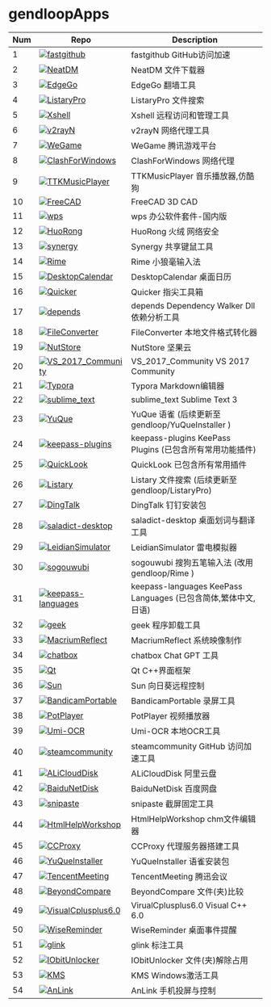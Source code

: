 # gendloopApps

| **Num** | **Repo** | **Description** |
| ---- | ---- | ---- |
| 1 | [![fastgithub](https://img.shields.io/github/v/release/gendloop/fastgithub?display_name=release&style=plastic&logo=github&label=fastgithub&labelColor=%23bf2b1f&color=blue)](https://github.com/gendloop/fastgithub)| fastgithub GitHub访问加速 |
| 2 | [![NeatDM](https://img.shields.io/github/v/release/gendloop/NeatDM?display_name=release&style=plastic&logo=github&label=NeatDM&labelColor=%23bf2b1f&color=blue)](https://github.com/gendloop/NeatDM)| NeatDM 文件下载器 |
| 3 | [![EdgeGo](https://img.shields.io/github/v/release/gendloop/EdgeGo?display_name=release&style=plastic&logo=github&label=EdgeGo&labelColor=%23bf2b1f&color=blue)](https://github.com/gendloop/EdgeGo)| EdgeGo 翻墙工具 |
| 4 | [![ListaryPro](https://img.shields.io/github/v/release/gendloop/ListaryPro?display_name=release&style=plastic&logo=github&label=ListaryPro&labelColor=%23bf2b1f&color=blue)](https://github.com/gendloop/ListaryPro)| ListaryPro 文件搜索 |
| 5 | [![Xshell](https://img.shields.io/github/v/release/gendloop/Xshell?display_name=release&style=plastic&logo=github&label=Xshell&labelColor=%23bf2b1f&color=blue)](https://github.com/gendloop/Xshell)| Xshell 远程访问和管理工具 |
| 6 | [![v2rayN](https://img.shields.io/github/v/release/gendloop/v2rayN?display_name=release&style=plastic&logo=github&label=v2rayN&labelColor=%23bf2b1f&color=blue)](https://github.com/gendloop/v2rayN)| v2rayN 网络代理工具 |
| 7 | [![WeGame](https://img.shields.io/github/v/release/gendloop/WeGame?display_name=release&style=plastic&logo=github&label=WeGame&labelColor=%23bf2b1f&color=blue)](https://github.com/gendloop/WeGame)| WeGame 腾讯游戏平台 |
| 8 | [![ClashForWindows](https://img.shields.io/github/v/release/gendloop/ClashForWindows?display_name=release&style=plastic&logo=github&label=ClashForWindows&labelColor=%23bf2b1f&color=blue)](https://github.com/gendloop/ClashForWindows)| ClashForWindows 网络代理 |
| 9 | [![TTKMusicPlayer](https://img.shields.io/github/v/release/gendloop/TTKMusicPlayer?display_name=release&style=plastic&logo=github&label=TTKMusicPlayer&labelColor=%23bf2b1f&color=blue)](https://github.com/gendloop/TTKMusicPlayer)| TTKMusicPlayer 音乐播放器,仿酷狗 |
| 10 | [![FreeCAD](https://img.shields.io/github/v/release/gendloop/FreeCAD?display_name=release&style=plastic&logo=github&label=FreeCAD&labelColor=%23bf2b1f&color=blue)](https://github.com/gendloop/FreeCAD)| FreeCAD 3D CAD |
| 11 | [![wps](https://img.shields.io/github/v/release/gendloop/wps?display_name=release&style=plastic&logo=github&label=wps&labelColor=%23bf2b1f&color=blue)](https://github.com/gendloop/wps)| wps 办公软件套件-国内版 |
| 12 | [![HuoRong](https://img.shields.io/github/v/release/gendloop/HuoRong?display_name=release&style=plastic&logo=github&label=HuoRong&labelColor=%23bf2b1f&color=blue)](https://github.com/gendloop/HuoRong)| HuoRong 火绒 网络安全 |
| 13 | [![synergy](https://img.shields.io/github/v/release/gendloop/synergy?display_name=release&style=plastic&logo=github&label=synergy&labelColor=%23bf2b1f&color=blue)](https://github.com/gendloop/synergy)| Synergy 共享键鼠工具 |
| 14 | [![Rime](https://img.shields.io/github/v/release/gendloop/Rime?display_name=release&style=plastic&logo=github&label=Rime&labelColor=%23bf2b1f&color=blue)](https://github.com/gendloop/Rime)| Rime 小狼毫输入法 |
| 15 | [![DesktopCalendar](https://img.shields.io/github/v/release/gendloop/DesktopCalendar?display_name=release&style=plastic&logo=github&label=DesktopCalendar&labelColor=%23bf2b1f&color=blue)](https://github.com/gendloop/DesktopCalendar)| DesktopCalendar 桌面日历 |
| 16 | [![Quicker](https://img.shields.io/github/v/release/gendloop/Quicker?display_name=release&style=plastic&logo=github&label=Quicker&labelColor=%23bf2b1f&color=blue)](https://github.com/gendloop/Quicker)| Quicker 指尖工具箱 |
| 17 | [![depends](https://img.shields.io/github/v/release/gendloop/depends?display_name=release&style=plastic&logo=github&label=depends&labelColor=%23bf2b1f&color=blue)](https://github.com/gendloop/depends)| depends Dependency Walker Dll依赖分析工具 |
| 18 | [![FileConverter](https://img.shields.io/github/v/release/gendloop/FileConverter?display_name=release&style=plastic&logo=github&label=FileConverter&labelColor=%23bf2b1f&color=blue)](https://github.com/gendloop/FileConverter)| FileConverter 本地文件格式转化器 |
| 19 | [![NutStore](https://img.shields.io/github/v/release/gendloop/NutStore?display_name=release&style=plastic&logo=github&label=NutStore&labelColor=%23bf2b1f&color=blue)](https://github.com/gendloop/NutStore)| NutStore 坚果云 |
| 20 | [![VS_2017_Community](https://img.shields.io/github/v/release/gendloop/VS_2017_Community?display_name=release&style=plastic&logo=github&label=VS_2017_Community&labelColor=%23bf2b1f&color=blue)](https://github.com/gendloop/VS_2017_Community)| VS_2017_Community VS 2017 Community |
| 21 | [![Typora](https://img.shields.io/github/v/release/gendloop/Typora?display_name=release&style=plastic&logo=github&label=Typora&labelColor=%23bf2b1f&color=blue)](https://github.com/gendloop/Typora)| Typora Markdown编辑器 |
| 22 | [![sublime_text](https://img.shields.io/github/v/release/gendloop/sublime_text?display_name=release&style=plastic&logo=github&label=sublime_text&labelColor=%23bf2b1f&color=blue)](https://github.com/gendloop/sublime_text)| sublime_text Sublime Text 3 |
| 23 | [![YuQue](https://img.shields.io/github/v/release/gendloop/YuQue?display_name=release&style=plastic&logo=github&label=YuQue&labelColor=%23bf2b1f&color=blue)](https://github.com/gendloop/YuQue)| YuQue 语雀 (后续更新至 gendloop/YuQueInstaller ) |
| 24 | [![keepass-plugins](https://img.shields.io/github/v/release/gendloop/keepass-plugins?display_name=release&style=plastic&logo=github&label=keepass-plugins&labelColor=%23bf2b1f&color=blue)](https://github.com/gendloop/keepass-plugins)| keepass-plugins KeePass Plugins (已包含所有常用功能插件) |
| 25 | [![QuickLook](https://img.shields.io/github/v/release/gendloop/QuickLook?display_name=release&style=plastic&logo=github&label=QuickLook&labelColor=%23bf2b1f&color=blue)](https://github.com/gendloop/QuickLook)| QuickLook 已包含所有常用插件 |
| 26 | [![Listary](https://img.shields.io/github/v/release/gendloop/Listary?display_name=release&style=plastic&logo=github&label=Listary&labelColor=%23bf2b1f&color=blue)](https://github.com/gendloop/Listary)| Listary 文件搜索 (后续更新至gendloop/ListaryPro) |
| 27 | [![DingTalk](https://img.shields.io/github/v/release/gendloop/DingTalk?display_name=release&style=plastic&logo=github&label=DingTalk&labelColor=%23bf2b1f&color=blue)](https://github.com/gendloop/DingTalk)| DingTalk 钉钉安装包 |
| 28 | [![saladict-desktop](https://img.shields.io/github/v/release/gendloop/saladict-desktop?display_name=release&style=plastic&logo=github&label=saladict-desktop&labelColor=%23bf2b1f&color=blue)](https://github.com/gendloop/saladict-desktop)| saladict-desktop 桌面划词与翻译工具 |
| 29 | [![LeidianSimulator](https://img.shields.io/github/v/release/gendloop/LeidianSimulator?display_name=release&style=plastic&logo=github&label=LeidianSimulator&labelColor=%23bf2b1f&color=blue)](https://github.com/gendloop/LeidianSimulator)| LeidianSimulator 雷电模拟器 |
| 30 | [![sogouwubi](https://img.shields.io/github/v/release/gendloop/sogouwubi?display_name=release&style=plastic&logo=github&label=sogouwubi&labelColor=%23bf2b1f&color=blue)](https://github.com/gendloop/sogouwubi)| sogouwubi 搜狗五笔输入法 (改用 gendloop/Rime ) |
| 31 | [![keepass-languages](https://img.shields.io/github/v/release/gendloop/keepass-languages?display_name=release&style=plastic&logo=github&label=keepass-languages&labelColor=%23bf2b1f&color=blue)](https://github.com/gendloop/keepass-languages)| keepass-languages KeePass Languages (已包含简体,繁体中文, 日语) |
| 32 | [![geek](https://img.shields.io/github/v/release/gendloop/geek?display_name=release&style=plastic&logo=github&label=geek&labelColor=%23bf2b1f&color=blue)](https://github.com/gendloop/geek)| geek 程序卸载工具 |
| 33 | [![MacriumReflect](https://img.shields.io/github/v/release/gendloop/MacriumReflect?display_name=release&style=plastic&logo=github&label=MacriumReflect&labelColor=%23bf2b1f&color=blue)](https://github.com/gendloop/MacriumReflect)| MacriumReflect 系统映像制作 |
| 34 | [![chatbox](https://img.shields.io/github/v/release/gendloop/chatbox?display_name=release&style=plastic&logo=github&label=chatbox&labelColor=%23bf2b1f&color=blue)](https://github.com/gendloop/chatbox)| chatbox Chat GPT 工具 |
| 35 | [![Qt](https://img.shields.io/github/v/release/gendloop/Qt?display_name=release&style=plastic&logo=github&label=Qt&labelColor=%23bf2b1f&color=blue)](https://github.com/gendloop/Qt)| Qt C++界面框架 |
| 36 | [![Sun](https://img.shields.io/github/v/release/gendloop/Sun?display_name=release&style=plastic&logo=github&label=Sun&labelColor=%23bf2b1f&color=blue)](https://github.com/gendloop/Sun)| Sun 向日葵远程控制 |
| 37 | [![BandicamPortable](https://img.shields.io/github/v/release/gendloop/BandicamPortable?display_name=release&style=plastic&logo=github&label=BandicamPortable&labelColor=%23bf2b1f&color=blue)](https://github.com/gendloop/BandicamPortable)| BandicamPortable 录屏工具 |
| 38 | [![PotPlayer](https://img.shields.io/github/v/release/gendloop/PotPlayer?display_name=release&style=plastic&logo=github&label=PotPlayer&labelColor=%23bf2b1f&color=blue)](https://github.com/gendloop/PotPlayer)| PotPlayer 视频播放器 |
| 39 | [![Umi-OCR](https://img.shields.io/github/v/release/gendloop/Umi-OCR?display_name=release&style=plastic&logo=github&label=Umi-OCR&labelColor=%23bf2b1f&color=blue)](https://github.com/gendloop/Umi-OCR)| Umi-OCR 本地OCR工具 |
| 40 | [![steamcommunity](https://img.shields.io/github/v/release/gendloop/steamcommunity?display_name=release&style=plastic&logo=github&label=steamcommunity&labelColor=%23bf2b1f&color=blue)](https://github.com/gendloop/steamcommunity)| steamcommunity GitHub 访问加速工具 |
| 41 | [![ALiCloudDisk](https://img.shields.io/github/v/release/gendloop/ALiCloudDisk?display_name=release&style=plastic&logo=github&label=ALiCloudDisk&labelColor=%23bf2b1f&color=blue)](https://github.com/gendloop/ALiCloudDisk)| ALiCloudDisk 阿里云盘 |
| 42 | [![BaiduNetDisk](https://img.shields.io/github/v/release/gendloop/BaiduNetDisk?display_name=release&style=plastic&logo=github&label=BaiduNetDisk&labelColor=%23bf2b1f&color=blue)](https://github.com/gendloop/BaiduNetDisk)| BaiduNetDisk 百度网盘 |
| 43 | [![snipaste](https://img.shields.io/github/v/release/gendloop/snipaste?display_name=release&style=plastic&logo=github&label=snipaste&labelColor=%23bf2b1f&color=blue)](https://github.com/gendloop/snipaste)| snipaste 截屏固定工具 |
| 44 | [![HtmlHelpWorkshop](https://img.shields.io/github/v/release/gendloop/HtmlHelpWorkshop?display_name=release&style=plastic&logo=github&label=HtmlHelpWorkshop&labelColor=%23bf2b1f&color=blue)](https://github.com/gendloop/HtmlHelpWorkshop)| HtmlHelpWorkshop chm文件编辑器 |
| 45 | [![CCProxy](https://img.shields.io/github/v/release/gendloop/CCProxy?display_name=release&style=plastic&logo=github&label=CCProxy&labelColor=%23bf2b1f&color=blue)](https://github.com/gendloop/CCProxy)| CCProxy 代理服务器搭建工具 |
| 46 | [![YuQueInstaller](https://img.shields.io/github/v/release/gendloop/YuQueInstaller?display_name=release&style=plastic&logo=github&label=YuQueInstaller&labelColor=%23bf2b1f&color=blue)](https://github.com/gendloop/YuQueInstaller)| YuQueInstaller 语雀安装包 |
| 47 | [![TencentMeeting](https://img.shields.io/github/v/release/gendloop/TencentMeeting?display_name=release&style=plastic&logo=github&label=TencentMeeting&labelColor=%23bf2b1f&color=blue)](https://github.com/gendloop/TencentMeeting)| TencentMeeting 腾迅会议 |
| 48 | [![BeyondCompare](https://img.shields.io/github/v/release/gendloop/BeyondCompare?display_name=release&style=plastic&logo=github&label=BeyondCompare&labelColor=%23bf2b1f&color=blue)](https://github.com/gendloop/BeyondCompare)| BeyondCompare 文件(夹)比较 |
| 49 | [![VisualCplusplus6.0](https://img.shields.io/github/v/release/gendloop/VisualCplusplus6.0?display_name=release&style=plastic&logo=github&label=VisualCplusplus6.0&labelColor=%23bf2b1f&color=blue)](https://github.com/gendloop/VisualCplusplus6.0)| VirualCplusplus6.0 Visual C++ 6.0 |
| 50 | [![WiseReminder](https://img.shields.io/github/v/release/gendloop/WiseReminder?display_name=release&style=plastic&logo=github&label=WiseReminder&labelColor=%23bf2b1f&color=blue)](https://github.com/gendloop/WiseReminder)| WiseReminder 桌面事件提醒 |
| 51 | [![glink](https://img.shields.io/github/v/release/gendloop/glink?display_name=release&style=plastic&logo=github&label=glink&labelColor=%23bf2b1f&color=blue)](https://github.com/gendloop/glink)| glink 标注工具  |
| 52 | [![IObitUnlocker](https://img.shields.io/github/v/release/gendloop/IObitUnlocker?display_name=release&style=plastic&logo=github&label=IObitUnlocker&labelColor=%23bf2b1f&color=blue)](https://github.com/gendloop/IObitUnlocker)| IObitUnlocker 文件(夹)解除占用 |
| 53 | [![KMS](https://img.shields.io/github/v/release/gendloop/KMS?display_name=release&style=plastic&logo=github&label=KMS&labelColor=%23bf2b1f&color=blue)](https://github.com/gendloop/KMS)| KMS Windows激活工具 |
| 54 | [![AnLink](https://img.shields.io/github/v/release/gendloop/AnLink?display_name=release&style=plastic&logo=github&label=AnLink&labelColor=%23bf2b1f&color=blue)](https://github.com/gendloop/AnLink)| AnLink 手机投屏与控制 |
